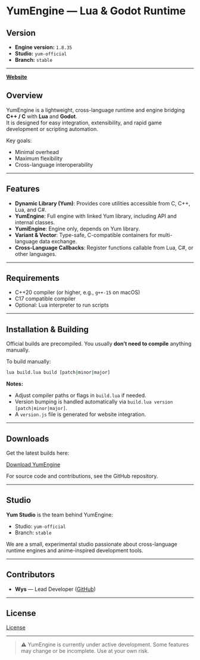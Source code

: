 # YumEngine — Lua & Godot Runtime

## Version

<!-- YUM_VERSION_START -->
- **Engine version:** `1.8.35`
- **Studio:** `yum-official`
- **Branch:** `stable`
<!-- YUM_VERSION_END -->

---

**[Website](https://yumstudiohq.github.io/YumEngine/)**

## Overview

YumEngine is a lightweight, cross-language runtime and engine bridging **C++ / C** with **Lua** and **Godot**.  
It is designed for easy integration, extensibility, and rapid game development or scripting automation.

Key goals:  
- Minimal overhead  
- Maximum flexibility  
- Cross-language interoperability  

---

## Features

- **Dynamic Library (Yum)**: Provides core utilities accessible from C, C++, Lua, and C#.  
- **YumEngine**: Full engine with linked Yum library, including API and internal classes.  
- **YumiEngine**: Engine only, depends on Yum library.  
- **Variant & Vector**: Type-safe, C-compatible containers for multi-language data exchange.  
- **Cross-Language Callbacks**: Register functions callable from Lua, C#, or other languages.  

---

## Requirements

- C++20 compiler (or higher, e.g., `g++-15` on macOS)  
- C17 compatible compiler  
- Optional: Lua interpreter to run scripts  

---

## Installation & Building

Official builds are precompiled. You usually **don’t need to compile** anything manually.  

To build manually:

```bash
lua build.lua build [patch|minor|major]
````

**Notes:**

* Adjust compiler paths or flags in `build.lua` if needed.
* Version bumping is handled automatically via `build.lua version [patch|minor|major]`.
* A `version.js` file is generated for website integration.

---

## Downloads

Get the latest builds here:

[Download YumEngine](https://yumstudiohq.github.io/YumEngine/pages/download.html)

For source code and contributions, see the GitHub repository.

---

## Studio

**Yum Studio** is the team behind YumEngine:

* Studio: `yum-official`
* Branch: `stable`

We are a small, experimental studio passionate about cross-language runtime engines and anime-inspired development tools.

---

## Contributors

* **Wys** — Lead Developer ([GitHub](https://github.com/wys-prog))

---

## License

[License](./LICENSE)

---

> ⚠️ YumEngine is currently under active development. Some features may change or be incomplete. Use at your own risk.
